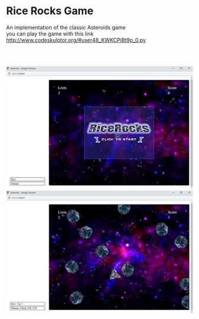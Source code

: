 # Rice Rocks Game 
An implementation of the classic Asteroids game
<br>
you can play the game with this link
<br>
http://www.codeskulptor.org/#user48_KWKCPjBt9p_0.py

<br>
<br>

![](https://github.com/ziad-awad/pythonGames/blob/main/RiceRocks-Game/img/rice1.PNG)
<br>
![](https://github.com/ziad-awad/pythonGames/blob/main/RiceRocks-Game/img/rice2.PNG)
